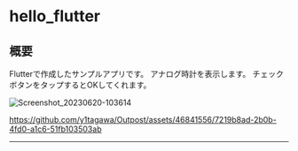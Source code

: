 # hello_flutter

## 概要

Flutterで作成したサンプルアプリです。
アナログ時計を表示します。
チェックボタンをタップするとOKしてくれます。

![Screenshot_20230620-103614](https://github.com/y1tagawa/Outpost/assets/46841556/c72fc335-bee3-4963-9979-48b0a054251d)

https://github.com/y1tagawa/Outpost/assets/46841556/7219b8ad-2b0b-4fd0-a1c6-51fb103503ab

----
